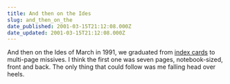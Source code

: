 ```yaml
---
title: And then on the Ides
slug: and_then_on_the
date_published: 2001-03-15T21:12:08.000Z
date_updated: 2001-03-15T21:12:08.000Z
---
```


And then on the Ides of March in 1991, we graduated from [index cards](http://www.dashes.com/anil/index.php?blogarch/2001_01_01_archive.php#2055340) to multi-page missives. I think the first one was seven pages, notebook-sized, front and back. The only thing that could follow was me falling head over heels.
